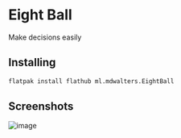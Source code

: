 # Eight Ball
Make decisions easily
## Installing
```sh
flatpak install flathub ml.mdwalters.EightBall
```
## Screenshots
![image](https://user-images.githubusercontent.com/67456566/192208163-f76d2fe3-5dbf-44a7-9933-f0929251f6c6.png)

